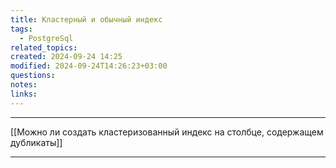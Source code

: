 ```yaml
---
title: Кластерный и обычный индекс
tags:
  - PostgreSql
related_topics: 
created: 2024-09-24 14:25
modified: 2024-09-24T14:26:23+03:00
questions: 
notes: 
links: 
---
```


---
[[Можно ли создать кластеризованный индекс на столбце, содержащем дубликаты]]

----